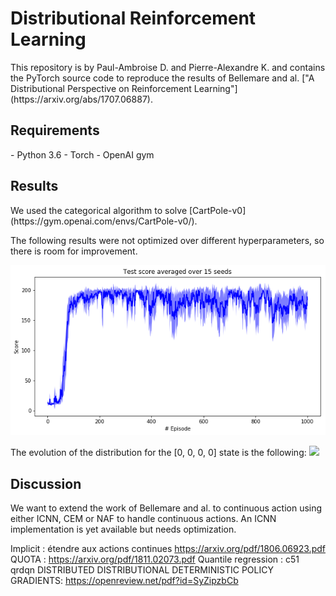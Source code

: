 <h1>Distributional Reinforcement Learning</h1>
This repository is by Paul-Ambroise D. and Pierre-Alexandre K. and contains the PyTorch source code to reproduce the 
results of Bellemare and al. ["A Distributional Perspective on Reinforcement Learning"](https://arxiv.org/abs/1707.06887).

<h2>Requirements</h2>
- Python 3.6
- Torch
- OpenAI gym

<h2>Results</h2>
We used the categorical algorithm to solve [CartPole-v0](https://gym.openai.com/envs/CartPole-v0/).

The following results were not optimized over different hyperparameters, so there is room for improvement.

![](/results/figs/test_score.png)

The evolution of the distribution for the [0, 0, 0, 0] state is the following:
![](/results/figs/gifs/seed-1.gif)

<h2>Discussion</h2>
We want to extend the work of Bellemare and al. to continuous action using either ICNN, CEM or NAF to handle continuous actions.
An ICNN implementation is yet available but needs optimization.

Implicit : étendre aux actions continues
https://arxiv.org/pdf/1806.06923.pdf
QUOTA : https://arxiv.org/pdf/1811.02073.pdf
Quantile regression : c51 qrdqn
DISTRIBUTED DISTRIBUTIONAL DETERMINISTIC POLICY GRADIENTS: https://openreview.net/pdf?id=SyZipzbCb

